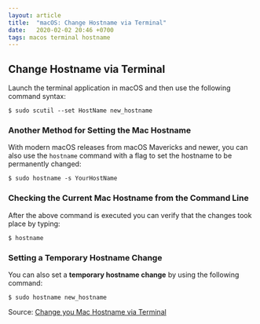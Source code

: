 ```yaml
---
layout: article
title:  "macOS: Change Hostname via Terminal"
date:   2020-02-02 20:46 +0700
tags: macos terminal hostname
---
```


## Change Hostname via Terminal

Launch the terminal application in macOS and then use the following command syntax:

```
$ sudo scutil --set HostName new_hostname
```

### Another Method for Setting the Mac Hostname

With modern macOS releases from macOS Mavericks and newer, you can also use the `hostname` command with a flag to set the hostname to be permanently changed:

```
$ sudo hostname -s YourHostName
```

### Checking the Current Mac Hostname from the Command Line

After the above command is executed you can verify that the changes took place by typing:

```
$ hostname
```

### Setting a Temporary Hostname Change

You can also set a __temporary hostname change__ by using the following command:

```
$ sudo hostname new_hostname
```

Source: [Change you Mac Hostname via Terminal](http://osxdaily.com/2010/09/06/change-your-mac-hostname-via-terminal/)
